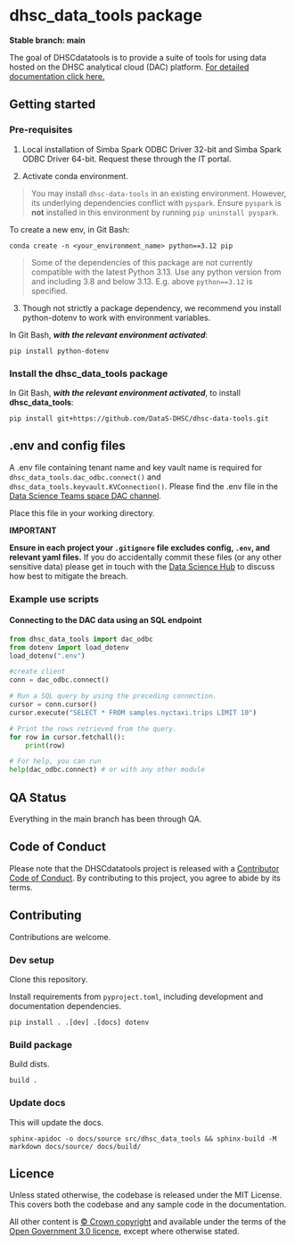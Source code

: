 # dhsc_data_tools package

**Stable branch: main**

The goal of DHSCdatatools is to provide a suite of tools for using data hosted on the DHSC analytical cloud (DAC) platform. 
[For detailed documentation click here.](./docs/build/markdown/index.md)

## Getting started 

### Pre-requisites

1. Local installation of Simba Spark ODBC Driver 32-bit and Simba Spark ODBC Driver 64-bit. Request these through the IT portal.

2. Activate conda environment. 

> You may install `dhsc-data-tools` in an existing environment. However, its underlying dependencies conflict with `pyspark`. Ensure `pyspark` is **not** installed in this environment by running `pip uninstall pyspark`.

To create a new env, in Git Bash:

```
conda create -n <your_environment_name> python==3.12 pip
```

> Some of the dependencies of this package are not currently compatible with the latest Python 3.13. Use any python version from and including 3.8 and below 3.13. E.g. above `python==3.12` is specified.

3. Though not strictly a package dependency, we recommend you install python-dotenv to work with environment variables.

In Git Bash, ***with the relevant environment activated***:

```
pip install python-dotenv
```

### Install the dhsc_data_tools package

In Git Bash, ***with the relevant environment activated***, to install **dhsc_data_tools**:

```
pip install git+https://github.com/DataS-DHSC/dhsc-data-tools.git
```

## .env and config files

A .env file containing tenant name and key vault name is required for `dhsc_data_tools.dac_odbc.connect()` and `dhsc_data_tools.keyvault.KVConnection()`.
Please find the .env file in the [Data Science Teams space DAC channel](https://teams.microsoft.com/l/channel/19%3ad94b5e4692d043249285162a04b35d12%40thread.tacv2/DAC%2520(DHSC%2520analytical%2520cloud)?groupId=88d91456-9588-4bed-a713-fde91b11a227&tenantId=61278c30-91a8-4c31-8c1f-ef4de8973a1c).

Place this file in your working directory. 

**IMPORTANT**

**Ensure in each project your `.gitignore` file excludes config, `.env`, and relevant yaml files.**
If you do accidentally commit these files (or any other sensitive data) please get in touch with the [Data Science Hub](mailto:datascience@dhsc.gov.uk) to discuss how best to mitigate the breach.

### Example use scripts

#### Connecting to the DAC data using an SQL endpoint

```python
from dhsc_data_tools import dac_odbc
from dotenv import load_dotenv
load_dotenv(".env")

#create client
conn = dac_odbc.connect()

# Run a SQL query by using the preceding connection.
cursor = conn.cursor()
cursor.execute("SELECT * FROM samples.nyctaxi.trips LIMIT 10")

# Print the rows retrieved from the query.
for row in cursor.fetchall():
    print(row)

# For help, you can run
help(dac_odbc.connect) # or with any other module

```

## QA Status

Everything in the main branch has been through QA.

## Code of Conduct

Please note that the DHSCdatatools project is released with a [Contributor Code of Conduct](https://contributor-covenant.org/version/2/1/CODE_OF_CONDUCT.html).
By contributing to this project, you agree to abide by its terms.

## Contributing

Contributions are welcome.

### Dev setup

Clone this repository.

Install requirements from `pyproject.toml`, including development and documentation dependencies.

```
pip install . .[dev] .[docs] dotenv
```

### Build package

Build dists.

```
build .
```

### Update docs

This will update the docs.

```
sphinx-apidoc -o docs/source src/dhsc_data_tools && sphinx-build -M markdown docs/source/ docs/build/
```

## Licence

Unless stated otherwise, the codebase is released under the MIT License. This covers both the codebase and any sample code in the documentation.

All other content is [© Crown copyright](http://www.nationalarchives.gov.uk/information-management/re-using-public-sector-information/uk-government-licensing-framework/crown-copyright/)
and available under the terms of the [Open Government 3.0 licence](https://www.nationalarchives.gov.uk/doc/open-government-licence/version/3/), except where otherwise stated.
